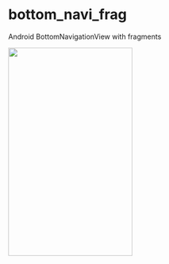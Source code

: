 # bottom_navi_frag
Android BottomNavigationView with fragments

<img src="https://github.com/codexpedia/bottom_navi_frag/blob/master/captures/bottom_navi_bar.png" width="250" height="420" />

